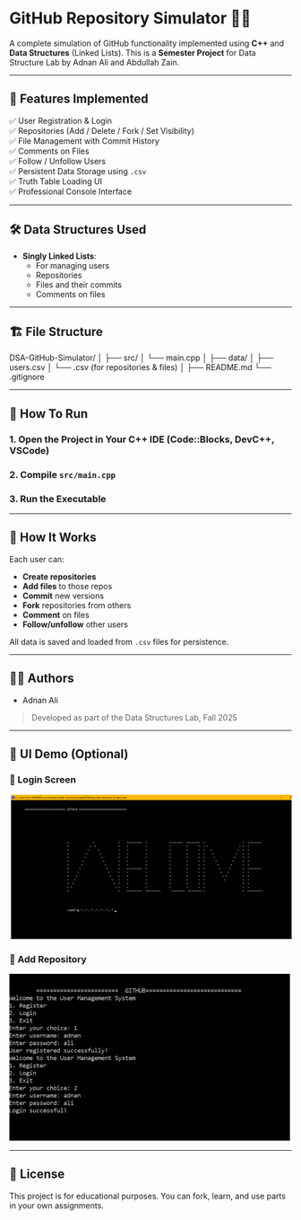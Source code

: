 # GitHub Repository Simulator 📂🚀
A complete simulation of GitHub functionality implemented using **C++** and **Data Structures** (Linked Lists). This is a **Semester Project** for Data Structure Lab by Adnan Ali and Abdullah Zain.

---

## 📌 Features Implemented

✅ User Registration & Login  
✅ Repositories (Add / Delete / Fork / Set Visibility)  
✅ File Management with Commit History  
✅ Comments on Files  
✅ Follow / Unfollow Users  
✅ Persistent Data Storage using `.csv`  
✅ Truth Table Loading UI  
✅ Professional Console Interface

---

## 🛠️ Data Structures Used

- **Singly Linked Lists**:
  - For managing users
  - Repositories
  - Files and their commits
  - Comments on files

---

## 🏗️ File Structure


DSA-GitHub-Simulator/
│
├── src/
│ └── main.cpp
│
├── data/
│ ├── users.csv
│ └── <username>.csv (for repositories & files)
│
├── README.md
└── .gitignore

---

## 🚀 How To Run

### 1. Open the Project in Your C++ IDE (Code::Blocks, DevC++, VSCode)
### 2. Compile `src/main.cpp`
### 3. Run the Executable

---

## 🧠 How It Works

Each user can:
- **Create repositories**
- **Add files** to those repos
- **Commit** new versions
- **Fork** repositories from others
- **Comment** on files
- **Follow/unfollow** other users

All data is saved and loaded from `.csv` files for persistence.

---

## 👨‍💻 Authors

- Adnan Ali  


> Developed as part of the Data Structures Lab, Fall 2025

---

## 📸 UI Demo (Optional)

### 🔐 Login Screen
![WELCOME](assets/screenshot1.png)
### 📂 Add Repository
![Add Repo](assets/screenshot2.png)

---

## 📜 License

This project is for educational purposes. You can fork, learn, and use parts in your own assignments.

